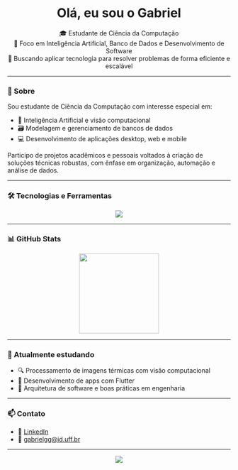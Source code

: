 

<h1 align="center">Olá, eu sou o Gabriel</h1>

<p align="center">
  🎓 Estudante de Ciência da Computação <br>
  🤖 Foco em Inteligência Artificial, Banco de Dados e Desenvolvimento de Software <br>
  🔧 Buscando aplicar tecnologia para resolver problemas de forma eficiente e escalável
</p>

---

### 🚀 Sobre

Sou estudante de Ciência da Computação com interesse especial em:

- 🧠 Inteligência Artificial e visão computacional  
- 🗃️ Modelagem e gerenciamento de bancos de dados  
- 💻 Desenvolvimento de aplicações desktop, web e mobile

Participo de projetos acadêmicos e pessoais voltados à criação de soluções técnicas robustas, com ênfase em organização, automação e análise de dados.

---

### 🛠️ Tecnologias e Ferramentas

<p align="center">
  <img src="https://skillicons.dev/icons?i=python,java,flutter,html,css,javascript,git,github,linux,mysql,postgresql" />
</p>

---

### 📊 GitHub Stats

<p align="center">
  <img src="https://github-readme-stats.vercel.app/api/top-langs/?username=GabrielGomes191&layout=compact&theme=radical" height="180" />
</p>

---

### 🌱 Atualmente estudando

- 🔍 Processamento de imagens térmicas com visão computacional  
- 📱 Desenvolvimento de apps com Flutter  
- 📐 Arquitetura de software e boas práticas em engenharia

---

### 📫 Contato

- 💼 [LinkedIn](www.linkedin.com/in/gabriel-gomes191)
- 📧 gabrielgg@id.uff.br

---

<p align="center">
  <img src="https://readme-typing-svg.demolab.com?font=Fira+Code&duration=4000&pause=500&center=true&vCenter=true&width=435&lines=Thanks+for+visiting!+%F0%9F%91%8B;" />
</p>
